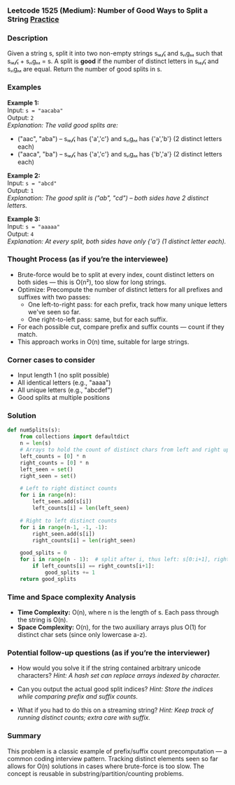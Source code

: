 ### Leetcode 1525 (Medium): Number of Good Ways to Split a String [Practice](https://leetcode.com/problems/number-of-good-ways-to-split-a-string)

### Description  
Given a string s, split it into two non-empty strings sₗₑ𝒻ₜ and sᵣᵢgₕₜ such that sₗₑ𝒻ₜ + sᵣᵢgₕₜ = s. A split is **good** if the number of distinct letters in sₗₑ𝒻ₜ and sᵣᵢgₕₜ are equal. Return the number of good splits in s.

### Examples  

**Example 1:**  
Input: `s = "aacaba"`  
Output: `2`  
*Explanation: The valid good splits are:*
- ("aac", "aba") – sₗₑ𝒻ₜ has {'a','c'} and sᵣᵢgₕₜ has {'a','b'} (2 distinct letters each)
- ("aaca", "ba") – sₗₑ𝒻ₜ has {'a','c'} and sᵣᵢgₕₜ has {'b','a'} (2 distinct letters each)

**Example 2:**  
Input: `s = "abcd"`  
Output: `1`  
*Explanation: The good split is ("ab", "cd") – both sides have 2 distinct letters.*

**Example 3:**  
Input: `s = "aaaaa"`  
Output: `4`  
*Explanation: At every split, both sides have only {'a'} (1 distinct letter each).*  

### Thought Process (as if you’re the interviewee)  
- Brute-force would be to split at every index, count distinct letters on both sides — this is O(n²), too slow for long strings.
- Optimize: Precompute the number of distinct letters for all prefixes and suffixes with two passes:
  - One left-to-right pass: for each prefix, track how many unique letters we've seen so far.
  - One right-to-left pass: same, but for each suffix.
- For each possible cut, compare prefix and suffix counts — count if they match.
- This approach works in O(n) time, suitable for large strings.

### Corner cases to consider  
- Input length 1 (no split possible)
- All identical letters (e.g., "aaaa")
- All unique letters (e.g., "abcdef")
- Good splits at multiple positions

### Solution

```python
def numSplits(s):
    from collections import defaultdict
    n = len(s)
    # Arrays to hold the count of distinct chars from left and right up to each index
    left_counts = [0] * n
    right_counts = [0] * n
    left_seen = set()
    right_seen = set()

    # Left to right distinct counts
    for i in range(n):
        left_seen.add(s[i])
        left_counts[i] = len(left_seen)

    # Right to left distinct counts
    for i in range(n-1, -1, -1):
        right_seen.add(s[i])
        right_counts[i] = len(right_seen)

    good_splits = 0
    for i in range(n - 1):  # split after i, thus left: s[0:i+1], right: s[i+1:]
        if left_counts[i] == right_counts[i+1]:
            good_splits += 1
    return good_splits
```

### Time and Space complexity Analysis  
- **Time Complexity:** O(n), where n is the length of s. Each pass through the string is O(n).
- **Space Complexity:** O(n), for the two auxiliary arrays plus O(1) for distinct char sets (since only lowercase a-z).

### Potential follow-up questions (as if you’re the interviewer)  
- How would you solve it if the string contained arbitrary unicode characters?
  *Hint: A hash set can replace arrays indexed by character.*

- Can you output the actual good split indices?
  *Hint: Store the indices while comparing prefix and suffix counts.*

- What if you had to do this on a streaming string?
  *Hint: Keep track of running distinct counts; extra care with suffix.*

### Summary
This problem is a classic example of prefix/suffix count precomputation — a common coding interview pattern. Tracking distinct elements seen so far allows for O(n) solutions in cases where brute-force is too slow. The concept is reusable in substring/partition/counting problems.